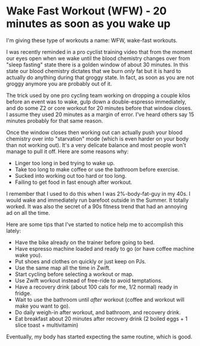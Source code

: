 # Wake Fast Workout (WFW) - 20 minutes as soon as you wake up

I'm giving these type of workouts a name: WFW, wake-fast workouts.

I was recently reminded in a pro cyclist training video that from the moment our eyes open when we wake until the blood chemistry changes over from "sleep fasting" state there is a golden window of about 30 minutes. In this state our blood chemistry dictates that we burn *only* fat but it is hard to actually do anything during that groggy state. In fact, as soon as you are not groggy anymore you are probably out of it.

The trick used by one pro cycling team working on dropping a couple kilos before an event was to wake, gulp down a double-espresso immediately, and do some Z2 or core workout for 20 minutes before that window closes. I assume they used 20 minutes as a margin of error. I've heard others say 15 minutes probably for that same reason.

Once the window closes then working out can actually push your blood chemistry over into "starvation" mode (which is even harder on your body than not working out). It's a very delicate balance and most people won't manage to pull it off. Here are some reasons why:

* Linger too long in bed trying to wake up.
* Take too long to make coffee or use the bathroom before exercise.
* Sucked into working out too hard or too long.
* Failing to get food in fast enough after workout.

I remember that I used to do this when I was 2%-body-fat-guy in my 40s. I would wake and immediately run barefoot outside in the Summer. It totally worked. It was also the secret of a 90s fitness trend that had an annoying ad on all the time.

Here are some tips that I've started to notice help me to accomplish this lately:

* Have the bike already on the trainer before going to bed.
* Have espresso machine loaded and ready to go (or have coffee machine wake you).
* Put shoes and clothes on quickly or just keep on PJs.
* Use the same map all the time in Zwift.
* Start cycling before selecting a workout or map.
* Use Zwift workout instead of free-ride to avoid temptations.
* Have a recovery drink (about 100 cals for me, 1/2 normal) ready in fridge.
* Wait to use the bathroom until *after* workout (coffee and workout will make you want to go).
* Do daily weigh-in after workout, and bathroom, and recovery drink.
* Eat breakfast about 20 minutes after recovery drink (2 boiled eggs + 1 slice toast + multivitamin)

Eventually, my body has started expecting the same routine, which is good.
